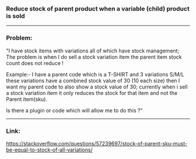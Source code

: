 ### Reduce stock of parent product when a variable (child) product is sold

---

### Problem:

"I have stock items with variations all of which have stock management; The problem is when I do sell a stock variation item the parent item stock count does not reduce !

Example:- I have a parent code which is a T-SHIRT and 3 variations S/M/L these variations have a combined stock value of 30 (10 each size) then I want my parent code to also show a stock value of 30; currently when i sell a stock variation item it only reduces the stock for that item and not the Parent item(sku).

Is there a plugin or code which will allow me to do this ?"

---

### Link: 
https://stackoverflow.com/questions/57239697/stock-of-parent-sku-must-be-equal-to-stock-of-all-variations/

